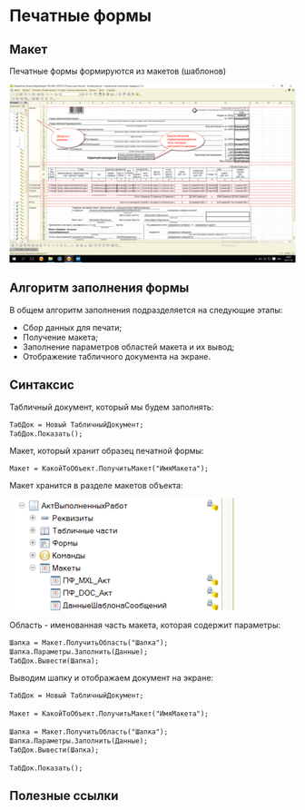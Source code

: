 # Печатные формы #

## Макет ##

Печатные формы формируются из макетов (шаблонов)

![alt text](pic/pechatka.png)

## Алгоритм заполнения формы ##

В общем алгоритм заполнения подразделяется на следующие этапы:

- Сбор данных для печати;
- Получение макета;
- Заполнение параметров областей макета и их вывод;
- Отображение табличного документа на экране.

## Синтаксис ##

Табличный документ, который мы будем заполнять:

    ТабДок = Новый ТабличныйДокумент;
	ТабДок.Показать();

Макет, который хранит образец печатной формы:

	Макет = КакойТоОбъект.ПолучитьМакет("ИмяМакета");

Макет хранится в разделе макетов объекта:

![alt text](pic/maket.png)

Область - именованная часть макета, которая содержит параметры:

	Шапка = Макет.ПолучитьОбласть("Шапка");
	Шапка.Параметры.Заполнить(Данные);
	ТабДок.Вывести(Шапка);

Выводим шапку и отображаем документ на экране:

	ТабДок = Новый ТабличныйДокумент;
	
	Макет = КакойТоОбъект.ПолучитьМакет("ИмяМакета");
	
	Шапка = Макет.ПолучитьОбласть("Шапка");
	Шапка.Параметры.Заполнить(Данные);
	ТабДок.Вывести(Шапка);

	ТабДок.Показать();

## Полезные ссылки ##


